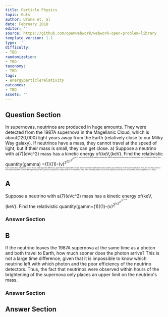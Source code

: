 ```yaml
---
title: Particle Physics
topic: Guts
author: Urone et. al
date: February 2018
editor: ''
source: https://github.com/openwebwork/webwork-open-problem-library
template_version: 1.1
type: ''
difficulty:
- TBD
randomization:
- TBD
taxonomy:
- TBD
tags:
- energyparticlerelativity
outcomes:
- TBD
assets: ''
---
```


## Question Section 

In supernovas, neutrinos are produced in huge amounts. They were detected from the 1987A supernova in the Magellanic Cloud, which is about(120,000) light years away from the Earth (relatively close to our Milky Way galaxy). If neutrinos have a mass, they cannot travel at the speed of light, but if their mass is small, they can get close. 
a) Suppose a neutrino with a(7)(eVc^2) mass has a kinetic energy of(keV,(keV). Find the relativistic quantity(gamma) =(1)((1)-(v)<sup>2<sup>(c)<sup>2<sup>)<sup>12<sup> for it. 
ans_rule(40) 
b) If the neutrino leaves the 1987A supernova at the same time as a photon and both travel to Earth, how much sooner does the photon arrive? This is not a large time difference, given that it is impossible to know which neutrino left with which photon and the poor efficiency of the neutrino detectors. Thus, the fact that neutrinos were observed within hours of the brightening of the supernova only places an upper limit on the neutrino's mass. 
(Hint: You may need to use a series expansion to find(v) for the neutrino, since its(gamma) is so large.)

## A
Suppose a neutrino with a(7)(eVc^2) mass has a kinetic energy of(keV,(keV). Find the relativistic quantity(gamm=(1)((1)-(v)<sup>2<sup>(c)<sup>2<sup>)<sup>12<sup> for it. 
### Answer Section
## B
If the neutrino leaves the 1987A supernova at the same time as a photon and both travel to Earth, how much sooner does the photon arrive? This is not a large time difference, given that it is impossible to know which neutrino left with which photon and the poor efficiency of the neutrino detectors. Thus, the fact that neutrinos were observed within hours of the brightening of the supernova only places an upper limit on the neutrino's mass. 
### Answer Section


## Answer Section


